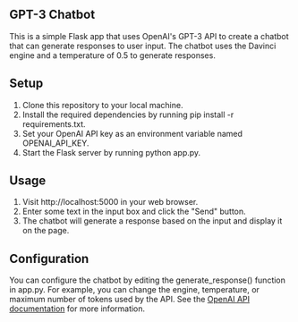 ## GPT-3 Chatbot  <br/>
This is a simple Flask app that uses OpenAI's GPT-3 API to create a chatbot that can generate responses to user input. The chatbot uses the Davinci engine and a temperature of 0.5 to generate responses.

## Setup
1. Clone this repository to your local machine.
2. Install the required dependencies by running pip install -r requirements.txt.
3. Set your OpenAI API key as an environment variable named OPENAI_API_KEY.
4. Start the Flask server by running python app.py.
## Usage
1. Visit http://localhost:5000 in your web browser.
2. Enter some text in the input box and click the "Send" button.
3. The chatbot will generate a response based on the input and display it on the page.
## Configuration
You can configure the chatbot by editing the generate_response() function in app.py. For example, you can change the engine, temperature, or maximum number of tokens used by the API. See the [OpenAI API documentation](https://platform.openai.com/docs/introduction) for more information.
